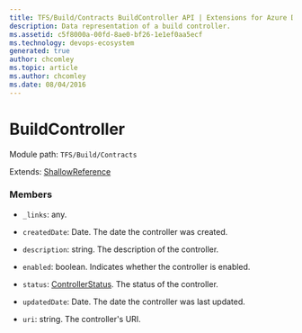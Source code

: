 ```yaml
---
title: TFS/Build/Contracts BuildController API | Extensions for Azure DevOps Services
description: Data representation of a build controller.
ms.assetid: c5f8000a-00fd-8ae0-bf26-1e1ef0aa5ecf
ms.technology: devops-ecosystem
generated: true
author: chcomley
ms.topic: article
ms.author: chcomley
ms.date: 08/04/2016
---
```


# BuildController

Module path: `TFS/Build/Contracts`

Extends: [ShallowReference](./ShallowReference.md)

### Members

- `_links`: any.

- `createdDate`: Date. The date the controller was created.

- `description`: string. The description of the controller.

- `enabled`: boolean. Indicates whether the controller is enabled.

- `status`: [ControllerStatus](./ControllerStatus.md). The status of the controller.

- `updatedDate`: Date. The date the controller was last updated.

- `uri`: string. The controller&#x27;s URI.
